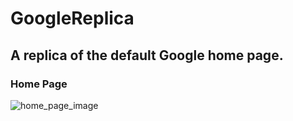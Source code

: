 # GoogleReplica
## A replica of the default Google home page. 

### Home Page

![home_page_image](https://user-images.githubusercontent.com/91220294/148321468-3235fb2a-d7cc-4410-84e5-b692cba1d916.PNG)
